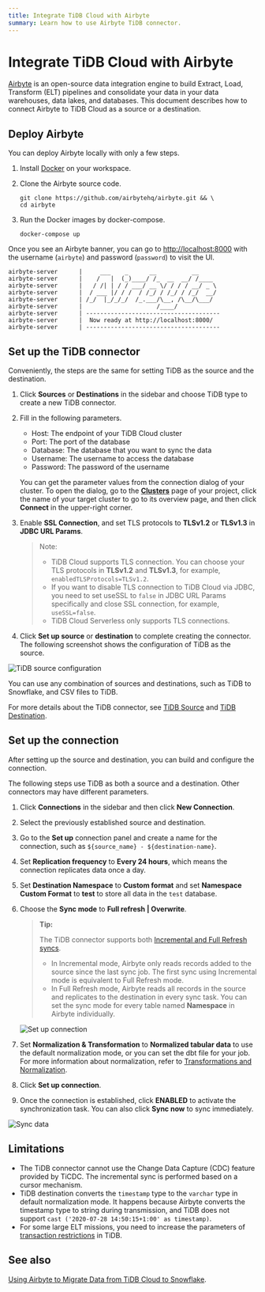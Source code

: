 ```yaml
---
title: Integrate TiDB Cloud with Airbyte
summary: Learn how to use Airbyte TiDB connector.
---
```


# Integrate TiDB Cloud with Airbyte

[Airbyte](https://airbyte.com/) is an open-source data integration engine to build Extract, Load, Transform (ELT) pipelines and consolidate your data in your data warehouses, data lakes, and databases. This document describes how to connect Airbyte to TiDB Cloud as a source or a destination.

## Deploy Airbyte

You can deploy Airbyte locally with only a few steps.

1. Install [Docker](https://www.docker.com/products/docker-desktop) on your workspace.

2. Clone the Airbyte source code.

    ```shell
    git clone https://github.com/airbytehq/airbyte.git && \
    cd airbyte
    ```

3. Run the Docker images by docker-compose.

    ```shell
    docker-compose up
    ```

Once you see an Airbyte banner, you can go to [http://localhost:8000](http://localhost:8000) with the username (`airbyte`) and password (`password`) to visit the UI.

```
airbyte-server      |     ___    _      __          __
airbyte-server      |    /   |  (_)____/ /_  __  __/ /____
airbyte-server      |   / /| | / / ___/ __ \/ / / / __/ _ \
airbyte-server      |  / ___ |/ / /  / /_/ / /_/ / /_/  __/
airbyte-server      | /_/  |_/_/_/  /_.___/\__, /\__/\___/
airbyte-server      |                     /____/
airbyte-server      | --------------------------------------
airbyte-server      |  Now ready at http://localhost:8000/
airbyte-server      | --------------------------------------
```

## Set up the TiDB connector

Conveniently, the steps are the same for setting TiDB as the source and the destination.

1. Click **Sources** or **Destinations** in the sidebar and choose TiDB type to create a new TiDB connector.

2. Fill in the following parameters.

    - Host: The endpoint of your TiDB Cloud cluster
    - Port: The port of the database
    - Database: The database that you want to sync the data
    - Username: The username to access the database
    - Password: The password of the username

    You can get the parameter values from the connection dialog of your cluster. To open the dialog, go to the [**Clusters**](https://tidbcloud.com/project/clusters) page of your project, click the name of your target cluster to go to its overview page, and then click **Connect** in the upper-right corner.

3. Enable **SSL Connection**, and set TLS protocols to **TLSv1.2** or **TLSv1.3** in **JDBC URL Params**.

    > Note:
    >
    > - TiDB Cloud supports TLS connection. You can choose your TLS protocols in **TLSv1.2** and **TLSv1.3**, for example, `enabledTLSProtocols=TLSv1.2`.
    > - If you want to disable TLS connection to TiDB Cloud via JDBC, you need to set useSSL to `false` in JDBC URL Params specifically and close SSL connection, for example, `useSSL=false`.
    > - TiDB Cloud Serverless only supports TLS connections.

4. Click **Set up source** or **destination** to complete creating the connector. The following screenshot shows the configuration of TiDB as the source.

![TiDB source configuration](https://docs-download.pingcap.com/media/images/docs/tidb-cloud/integration-airbyte-parameters.jpg)

You can use any combination of sources and destinations, such as TiDB to Snowflake, and CSV files to TiDB.

For more details about the TiDB connector, see [TiDB Source](https://docs.airbyte.com/integrations/sources/tidb) and [TiDB Destination](https://docs.airbyte.com/integrations/destinations/tidb).

## Set up the connection

After setting up the source and destination, you can build and configure the connection.

The following steps use TiDB as both a source and a destination. Other connectors may have different parameters.

1. Click **Connections** in the sidebar and then click **New Connection**.
2. Select the previously established source and destination.
3. Go to the **Set up** connection panel and create a name for the connection, such as `${source_name} - ${destination-name}`.
4. Set **Replication frequency** to **Every 24 hours**, which means the connection replicates data once a day.
5. Set **Destination Namespace** to **Custom format** and set **Namespace Custom Format** to **test** to store all data in the `test` database.
6. Choose the **Sync mode** to **Full refresh | Overwrite**.

    > **Tip:**
    >
    > The TiDB connector supports both [Incremental and Full Refresh syncs](https://airbyte.com/blog/understanding-data-replication-modes).
    >
    > - In Incremental mode, Airbyte only reads records added to the source since the last sync job. The first sync using Incremental mode is equivalent to Full Refresh mode.
    > - In Full Refresh mode, Airbyte reads all records in the source and replicates to the destination in every sync task. You can set the sync mode for every table named **Namespace** in Airbyte individually.

    ![Set up connection](https://docs-download.pingcap.com/media/images/docs/tidb-cloud/integration-airbyte-connection.jpg)

7. Set **Normalization & Transformation** to **Normalized tabular data** to use the default normalization mode, or you can set the dbt file for your job. For more information about normalization, refer to [Transformations and Normalization](https://docs.airbyte.com/operator-guides/transformation-and-normalization/transformations-with-dbt).
8. Click **Set up connection**.
9. Once the connection is established, click **ENABLED** to activate the synchronization task. You can also click **Sync now** to sync immediately.

![Sync data](https://docs-download.pingcap.com/media/images/docs/tidb-cloud/integration-airbyte-sync.jpg)

## Limitations

- The TiDB connector cannot use the Change Data Capture (CDC) feature provided by TiCDC. The incremental sync is performed based on a cursor mechanism.
- TiDB destination converts the `timestamp` type to the `varchar` type in default normalization mode. It happens because Airbyte converts the timestamp type to string during transmission, and TiDB does not support `cast ('2020-07-28 14:50:15+1:00' as timestamp)`.
- For some large ELT missions, you need to increase the parameters of [transaction restrictions](/develop/dev-guide-transaction-restraints.md#large-transaction-restrictions) in TiDB.

## See also

[Using Airbyte to Migrate Data from TiDB Cloud to Snowflake](https://www.pingcap.com/blog/using-airbyte-to-migrate-data-from-tidb-cloud-to-snowflake/).
